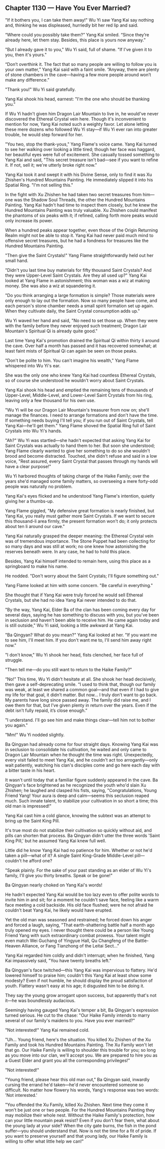 ## Chapter 1130 — Have You Ever Married?

"If it bothers you, I can take them away!" Wu Yi saw Yang Kai say nothing and, thinking he was displeased, hurriedly bit her red lip and said.

“Where could you possibly take them?” Yang Kai smiled. “Since they’re already here, let them stay. Besides, this place is yours now anyway.”

"But I already gave it to you," Wu Yi said, full of shame. "If I've given it to you, then it's yours."

“Don’t overthink it. The fact that so many people are willing to follow you is your own matter,” Yang Kai said with a faint smile. “Anyway, there are plenty of stone chambers in the cave—having a few more people around won’t make any difference.”

"Thank you!" Wu Yi said gratefully.

Yang Kai shook his head, earnest: "I'm the one who should be thanking you."

If Wu Yi hadn't given him Dragon Lair Mountain to live in, he would've never discovered the Ethereal Crystal vein here. Though it's inconvenient to mention for now, Yang Kai noted such a weighty favor. Let alone letting these mere dozens who followed Wu Yi stay—if Wu Yi ever ran into greater trouble, he would step forward for her.

"You two, stop the thank-yous," Yang Flame's voice came. Yang Kai turned to see her walking over looking a little tired; though her face was haggard, her beautiful eyes were full of excitement. She casually tossed something to Yang Kai and said, "This secret treasure isn't bad—see if you want to refine it. If not, sell it; we're utterly broke right now."

Yang Kai took it and swept it with his Divine Sense, only to find it was Xu Zhishen's Hundred Mountains Painting. He immediately slipped it into his Spatial Ring. "I'm not selling this."

In the fight with Xu Zhishen he had taken two secret treasures from him—one was the Shadow Soul Threads, the other the Hundred Mountains Painting. Yang Kai hadn't had time to inspect them closely, but he knew the Hundred Mountains Painting was truly valuable. Xu Zhishen could manifest the phantoms of six peaks with it; if refined, calling forth more peaks would only increase its power.

When a hundred peaks appear together, even those of the Origin Returning Realm might not be able to stop it. Yang Kai had never paid much mind to offensive secret treasures, but he had a fondness for treasures like the Hundred Mountains Painting.

"Then give the Saint Crystals!" Yang Flame straightforwardly held out her small hand.

"Didn't you last time buy materials for fifty thousand Saint Crystals? And they were Upper-Level Saint Crystals. Are they all used up?" Yang Kai looked at Yang Flame in astonishment; this woman was a wiz at making money. She was also a wiz at squandering it.

"Do you think arranging a large formation is simple? Those materials were only enough to lay out the formation. Now so many people have come, and each person's stone chamber needs a small spirit formation set up again. When they cultivate daily, the Saint Crystal consumption adds up."

Wu Yi waved her hand and said, "No need to set those up. When they were with the family before they never enjoyed such treatment; Dragon Lair Mountain's Spiritual Qi is already quite good."

Last time Yang Kai's promotion drained the Spiritual Qi within thirty li around the cave. Over half a month has passed and it has recovered somewhat; at least faint mists of Spiritual Qi can again be seen on those peaks.

"Don't be polite to him. You can't imagine his wealth," Yang Flame whispered into Wu Yi's ear.

She was the only one who knew Yang Kai had countless Ethereal Crystals, so of course she understood he wouldn't worry about Saint Crystals.

Yang Kai shook his head and emptied the remaining tens of thousands of Upper-Level, Middle-Level, and Lower-Level Saint Crystals from his ring, leaving only a few thousand for his own use.

"Wu Yi will be our Dragon Lair Mountain's treasurer from now on; she'll manage the finances. I need to arrange formations and don't have the time. If something needs buying I'll tell you; if you run out of Saint Crystals, tell Yang Kai—he'll get them." Yang Flame shoved the Spatial Ring full of Saint Crystals into Wu Yi's hands.

"Ah?" Wu Yi was startled—she hadn't expected that asking Yang Kai for Saint Crystals was actually to hand them to her. But soon she understood; Yang Flame clearly wanted to give her something to do so she wouldn't brood and become distracted. Touched, she didn't refuse and said in a low voice, "Rest assured, every Saint Crystal that passes through my hands will have a clear purpose!"

Wu Yi harbored thoughts of taking charge of the Haike Family; over the years she'd managed some family matters, so overseeing a mere forty-odd people was naturally no problem.

Yang Kai's eyes flicked and he understood Yang Flame's intention, quietly giving her a thumbs-up.

Yang Flame giggled, "My defensive great formation is nearly finished, but Yang Kai, you really must gather more Saint Crystals. If we want to secure this thousand-li area firmly, the present formation won't do; it only protects about ten li around our cave."

Yang Kai naturally grasped the deeper meaning: the Ethereal Crystal vein was of tremendous importance. The Stone Puppet had been collecting for so many days and was still at work; no one knew how astonishing the reserves beneath were. In any case, he had to hold this place.

Besides, Yang Kai himself intended to remain here, using this place as a springboard to make his name.

He nodded. "Don't worry about the Saint Crystals; I'll figure something out."

Yang Flame looked at him with some concern. "Be careful in everything."

She thought that if Yang Kai were truly forced he would sell Ethereal Crystals, but she had no idea Yang Kai never intended to do that.

"By the way, Yang Kai, Elder Ba of the clan has been coming every day for several days, saying he has something to discuss with you, but you've been in seclusion and haven't been able to receive him. He came again today and is still outside," Wu Yi said, looking a little awkward at Yang Kai.

"Ba Qingyan? What do you mean?" Yang Kai looked at her. "If you want me to see him, I'll meet him. If you don't want me to, I'll send him away right now."

"I don't know," Wu Yi shook her head, fists clenched, her face full of struggle.

"Then tell me—do you still want to return to the Haike Family?"

“No!” This time, Wu Yi didn’t hesitate at all. She shook her head decisively, then gave a self-deprecating smile. “I used to think that, though our family was weak, at least we shared a common goal—and that even if I had to give my life for that goal, it didn’t matter. But now… I truly don’t want to go back. My parents have long since passed away. The family did raise me, and I owe them for that, but I’ve given plenty in return over the years. Even if the debt isn’t fully repaid, it’s close enough.”

"I understand. I'll go see him and make things clear—tell him not to bother you again."

"Mm!" Wu Yi nodded slightly.

Ba Qingyan had already come for four straight days. Knowing Yang Kai was in seclusion to consolidate his cultivation, he waited and only came to Dragon Lair Mountain when he thought the time was right. Unexpectedly, every visit failed to meet Yang Kai, and he couldn't act too arrogantly—only wait patiently, watching his clan's disciples come and go here each day with a bitter taste in his heart.

It wasn't until today that a familiar figure suddenly appeared in the cave. Ba Qingyan's face brightened as he recognized the youth who'd slain Xu Zhishen; he laughed and clasped his fists, saying, "Congratulations, Young Friend Yang! Your aura is deep and calm—seems this seclusion reaped much. Such innate talent, to stabilize your cultivation in so short a time; this old man is impressed!"

Yang Kai cast him a cold glance, knowing the subtext was an attempt to bring up the Saint King Pill.

It's true most do not stabilize their cultivation so quickly without aid, and pills can shorten that process. Ba Qingyan didn't utter the three words 'Saint King Pill,' but he assumed Yang Kai knew full well.

Little did he know Yang Kai had no patience for him. Whether or not he'd taken a pill—what of it? A single Saint King-Grade Middle-Level pill—couldn't he afford one?

"Speak plainly. For the sake of your past standing as an elder of Wu Yi's family, I'll give you thirty breaths. Speak or be gone!"

Ba Qingyan nearly choked on Yang Kai's words!

He hadn't expected Yang Kai would be too lazy even to offer polite words to invite him in and sit; for a moment he couldn't save face, feeling like a warm face meeting a cold backside. His old face flushed; were he not afraid he couldn't beat Yang Kai, he likely would have erupted.

Yet the old man was seasoned and restrained; he forced down his anger and forced a laugh, saying, "That earth-shattering battle half a month ago truly opened my eyes. I never thought there could be a person like Young Friend Yang with such extraordinary combat prowess. Your talent might even match Wei Guchang of Yingyue Hall, Qu Changfeng of the Battle-Heaven Alliance, or Fang Tianzhong of the Leitai Sect..."

Yang Kai regarded him coldly and didn't interrupt; when he finished, Yang Kai impassively said, "You have twenty breaths left."

Ba Qingyan's face twitched—this Yang Kai was impervious to flattery. He'd lowered himself to praise him; couldn't this Yang Kai at least show some modesty? Even if not humble, he should display the proud satisfaction of youth. Flattery wasn't easy at his age; it disgusted him to be doing it.

They say the young grow arrogant upon success, but apparently that's not it—he was boundlessly audacious.

Seemingly having gauged Yang Kai's temper a bit, Ba Qingyan's expression turned serious. He cut to the chase: "Our Haike Family intends to marry several of our family's maidens to you. Have you ever married?"

"Not interested!" Yang Kai remained cold.

"Uh... Young friend, here's the situation. You killed Xu Zhishen of the Xu Family and took his Hundred Mountains Painting. The Xu Family won't let that go. Our Haike Family is willing to shoulder this trouble for you; so long as you move into our clan, we'll accept you. We are prepared to hire you as a Guest Elder and grant you all the corresponding privileges!”

"Not interested!"

"Young friend, please hear this old man out," Ba Qingyan said, inwardly cursing the errand he'd taken—he'd never encountered someone so difficult. No matter how flowery his words, Yang's response was two words: 'Not interested.'

"You offended the Xu Family, killed Xu Zhishen. Next time they come it won't be just one or two people. For the Hundred Mountains Painting they may mobilize their whole nest. Without the Haike Family's protection, how can your little mountain peak resist? Even if you don't fear them, what about the young lady at your side? When the city gate burns, the fish in the pond suffer—you should understand that. Now is not the time for a fit of pride. If you want to preserve yourself and that young lady, our Haike Family is willing to offer what little help we can!"